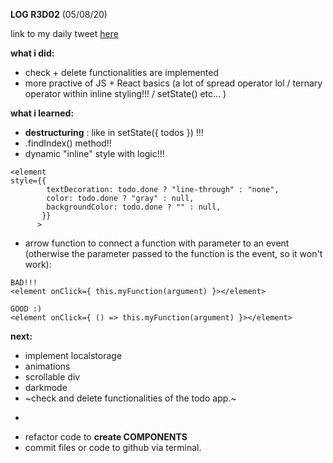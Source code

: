 **LOG R3D02** (05/08/20)

link to my daily tweet [here](https://twitter.com/Nightcoder2/status/1290863609313198085)


**what i did:**

- check + delete functionalities are implemented 
- more practive of JS + React basics (a lot of spread operator lol / ternary operator within inline styling!!! / setState() etc... )

**what i learned:**

- **destructuring** : like in setState({ todos }) !!!
- .findIndex() method!!
- dynamic "inline" style with logic!!! 
```
<element
style={{
        textDecoration: todo.done ? "line-through" : "none",
        color: todo.done ? "gray" : null,
        backgroundColor: todo.done ? "" : null,
       }}
      >
 ```
 - arrow function to connect a function with parameter to an event (otherwise the parameter passed to the function is the event, so it won't work):
 ```
 BAD!!!
 <element onClick={ this.myFunction(argument) }></element>
 ```
 ```
 GOOD :)
 <element onClick={ () => this.myFunction(argument) }></element>
 ```
 
**next:**

- implement localstorage
- animations
- scrollable div
- darkmode
- ~check and delete functionalities of the todo app.~
+
- refactor code to **create COMPONENTS**
- commit files or code to github via terminal. 

